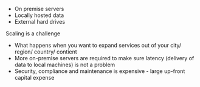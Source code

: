 - On premise servers
- Locally hosted data
- External hard drives

Scaling is a challenge

- What happens when you want to expand services out of your city/ region/ country/ contient
- More on-premise servers are required to make sure latency (delivery of data to local machines) is not a problem
- Security, compliance and maintenance is expensive - large up-front capital expense
